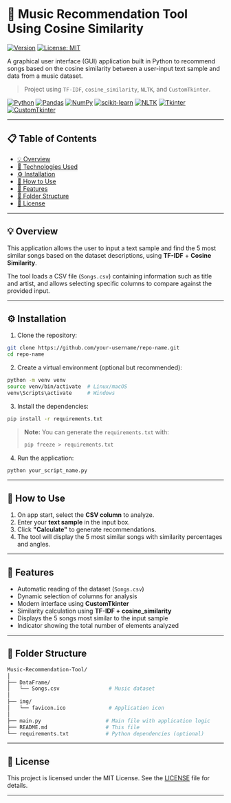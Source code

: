 # 🎵 Music Recommendation Tool Using Cosine Similarity

[![Version](https://img.shields.io/badge/version-1.0.0-blue.svg)](https://semver.org)
[![License: MIT](https://img.shields.io/badge/License-MIT-yellow.svg)](https://opensource.org/licenses/MIT)

A graphical user interface (GUI) application built in Python to recommend songs based on the cosine similarity between a user-input text sample and data from a music dataset.

> Project using `TF-IDF`, `cosine_similarity`, `NLTK`, and `CustomTkinter`.

[![Python](https://img.shields.io/badge/Python-3776AB?style=for-the-badge\&logo=python\&logoColor=white)](https://www.python.org/)
[![Pandas](https://img.shields.io/badge/Pandas-150458?style=for-the-badge\&logo=pandas\&logoColor=white)](https://pandas.pydata.org/)
[![NumPy](https://img.shields.io/badge/NumPy-013243?style=for-the-badge\&logo=numpy\&logoColor=white)](https://numpy.org/)
[![scikit-learn](https://img.shields.io/badge/scikit--learn-F7931E?style=for-the-badge\&logo=scikit-learn\&logoColor=white)](https://scikit-learn.org/)
[![NLTK](https://img.shields.io/badge/NLTK-4B8BBE?style=for-the-badge\&logo=python\&logoColor=white)](https://www.nltk.org/)
[![Tkinter](https://img.shields.io/badge/Tkinter-FFCC00?style=for-the-badge\&logo=python\&logoColor=black)](https://docs.python.org/3/library/tkinter.html)
[![CustomTkinter](https://img.shields.io/badge/CustomTkinter-4CAF50?style=for-the-badge\&logo=python\&logoColor=white)](https://github.com/TomSchimansky/CustomTkinter)

---

## 📋 Table of Contents

* [💡 Overview](#💡-overview)
* [🧠 Technologies Used](#🧠-technologies-used)
* [⚙️ Installation](#⚙️-installation)
* [🚀 How to Use](#🚀-how-to-use)
* [📌 Features](#📌-features)
* [📁 Folder Structure](#📁-folder-structure)
* [📄 License](#📄-license)

---

## 💡 Overview

This application allows the user to input a text sample and find the 5 most similar songs based on the dataset descriptions, using **TF-IDF** + **Cosine Similarity**.

The tool loads a CSV file (`Songs.csv`) containing information such as title and artist, and allows selecting specific columns to compare against the provided input.

---

## ⚙️ Installation

1. Clone the repository:

```bash
git clone https://github.com/your-username/repo-name.git
cd repo-name
```

2. Create a virtual environment (optional but recommended):

```bash
python -m venv venv
source venv/bin/activate  # Linux/macOS
venv\Scripts\activate     # Windows
```

3. Install the dependencies:

```bash
pip install -r requirements.txt
```

> **Note:** You can generate the `requirements.txt` with:
>
> ```bash
> pip freeze > requirements.txt
> ```

4. Run the application:

```bash
python your_script_name.py
```

---

## 🚀 How to Use

1. On app start, select the **CSV column** to analyze.
2. Enter your **text sample** in the input box.
3. Click **"Calculate"** to generate recommendations.
4. The tool will display the 5 most similar songs with similarity percentages and angles.

---

## 📌 Features

* Automatic reading of the dataset (`Songs.csv`)
* Dynamic selection of columns for analysis
* Modern interface using **CustomTkinter**
* Similarity calculation using **TF-IDF + cosine\_similarity**
* Displays the 5 songs most similar to the input sample
* Indicator showing the total number of elements analyzed

---

## 📁 Folder Structure

```bash
Music-Recommendation-Tool/
│
├── DataFrame/
│   └── Songs.csv                # Music dataset
│
├── img/
│   └── favicon.ico              # Application icon
│
├── main.py                     # Main file with application logic
├── README.md                   # This file
└── requirements.txt            # Python dependencies (optional)
```

---

## 📄 License

This project is licensed under the MIT License. See the [LICENSE](LICENSE) file for details.

---
